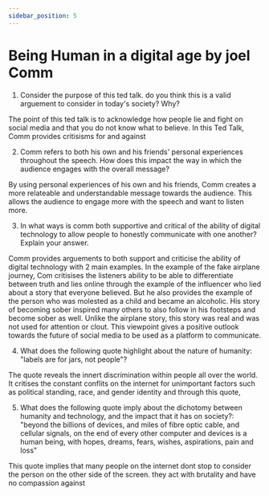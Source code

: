 ```yaml
---
sidebar_position: 5
---
```


# Being Human in a digital age by joel Comm

1. Consider the purpose of this ted talk. do you think this is a valid arguement to consider in today's society? Why?

The point of this ted talk is to acknowledge how people lie and fight on social media and that you do not know what to believe. In this Ted Talk, Comm provides critisisms for and against 

2. Comm refers to both his own and his friends' personal experiences throughout the speech. How does this impact the way in which the audience engages with the overall message?

By using personal experiences of his own and his friends, Comm creates a more relateable and understandable message towards the audience. This allows the audience to engage more with the speech and want to listen more.

3. In what ways is comm both supportive and critical of the ability of digital technology to allow people to honestly communicate with one another? Explain your answer.

Comm provides arguements to both support and criticise the ability of digital technology with 2 main examples. In the example of the fake airplane journey, Com critisises the listeners ability to be able to differentiate between truth and lies online through the example of the influencer who lied about a story that everyone believed. But he also provides the example of the person who was molested as a child and became an alcoholic. His story of becoming sober inspired many others to also follow in his footsteps and become sober as well. Unlike the airplane story, this story was real and was not used for attention or clout. This viewpoint gives a positive outlook towards the future of social media to be used as a platform to communicate.

4. What does the following quote highlight about the nature of humanity: "labels are for jars, not people"?

The quote reveals the innert discrimination within people all over the world. It critises the constant conflits on the internet for unimportant factors such as political standing, race, and gender identity and through this quote, 

5. What does the following quote imply about the dichotomy between humanity and technology, and the impact that it has on society?: "beyond the billions of devices, and miles of fibre optic cable, and cellular signals, on the end of every other computer and devices is a human being, with hopes, dreams, fears, wishes, aspirations, pain and loss"

This quote implies that many people on the internet dont stop to consider the person on the other side of the screen. they act with brutality and have no compassion against 



